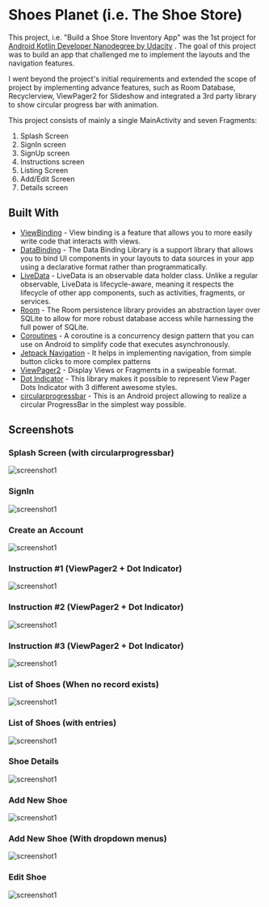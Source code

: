 # Shoes Planet (i.e. The Shoe Store)

This project, i.e. "Build a Shoe Store Inventory App" was the 1st project
for [Android Kotlin Developer Nanodegree by Udacity](https://www.udacity.com/course/android-kotlin-developer-nanodegree--nd940)
. The goal of this project was to build an app that challenged me to implement the layouts and the
navigation features.

I went beyond the project's initial requirements and extended the scope of project by implementing
advance features, such as Room Database, Recyclerview, ViewPager2 for Slideshow and integrated a 3rd
party library to show circular progress bar with animation.

This project consists of mainly a single MainActivity and seven Fragments:

1. Splash Screen
2. SignIn screen
3. SignUp screen
4. Instructions screen
5. Listing Screen
6. Add/Edit Screen
7. Details screen

## Built With
* [ViewBinding](https://developer.android.com/topic/libraries/view-binding) - View binding is a
  feature that allows you to more easily write code that interacts with views.
* [DataBinding](https://developer.android.com/topic/libraries/data-binding) - The Data Binding
  Library is a support library that allows you to bind UI components in your layouts to data sources
  in your app using a declarative format rather than programmatically.
* [LiveData](https://developer.android.com/topic/libraries/architecture/livedata) - LiveData is an
  observable data holder class. Unlike a regular observable, LiveData is lifecycle-aware, meaning it
  respects the lifecycle of other app components, such as activities, fragments, or services.
* [Room](https://developer.android.com/jetpack/androidx/releases/room) - The Room persistence
  library provides an abstraction layer over SQLite to allow for more robust database access while
  harnessing the full power of SQLite.
* [Coroutines](https://developer.android.com/kotlin/coroutines) - A coroutine is a concurrency
  design pattern that you can use on Android to simplify code that executes asynchronously.
* [Jetpack Navigation](https://developer.android.com/guide/navigation) - It helps in implementing
  navigation, from simple button clicks to more complex patterns
* [ViewPager2](#) - Display Views or Fragments in a swipeable format.
* [Dot Indicator](https://github.com/tommybuonomo/dotsindicator) - This library makes it possible to
  represent View Pager Dots Indicator with 3 different awesome styles.
* [circularprogressbar](https://github.com/lopspower/CircularProgressBar) - This is an Android
  project allowing to realize a circular ProgressBar in the simplest way possible.

## Screenshots

### Splash Screen (with circularprogressbar)

![screenshot1](screenshots/01.png)

### SignIn

![screenshot1](screenshots/02.png)

### Create an Account

![screenshot1](screenshots/03.png)

### Instruction #1 (ViewPager2 + Dot Indicator)

![screenshot1](screenshots/04.png)

### Instruction #2 (ViewPager2 + Dot Indicator)

![screenshot1](screenshots/05.png)

### Instruction #3 (ViewPager2 + Dot Indicator)

![screenshot1](screenshots/06.png)

### List of Shoes (When no record exists)

![screenshot1](screenshots/14.png)

### List of Shoes (with entries)

![screenshot1](screenshots/07.png)

### Shoe Details

![screenshot1](screenshots/09.png)

### Add New Shoe

![screenshot1](screenshots/11.png)

### Add New Shoe (With dropdown menus)

![screenshot1](screenshots/12.png)

### Edit Shoe

![screenshot1](screenshots/13.png)
